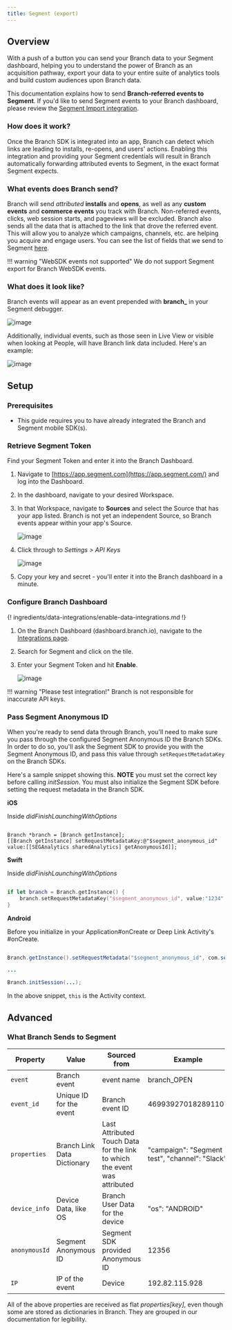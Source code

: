 ```yaml
---
title: Segment (export)
---
```

## Overview

With a push of a button you can send your Branch data to your Segment dashboard, helping you to understand the power of Branch as an acquisition pathway, export your data to your entire suite of analytics tools and build custom audiences upon Branch data.

This documentation explains how to send **Branch-referred events to Segment**. If you'd like to send Segment events to your Branch dashboard, please review the [Segment Import integration](/integrations/segment-import/).

### How does it work?

Once the Branch SDK is integrated into an app, Branch can detect which links are leading to installs, re-opens, and users' actions. Enabling this integration and providing your Segment credentials will result in Branch automatically forwarding attributed events to Segment, in the exact format Segment expects.

### What events does Branch send?

Branch will send *attributed* **installs** and **opens**, as well as any **custom events** and **commerce events** you track with Branch. Non-referred events, clicks, web session starts, and pageviews will be excluded. Branch also sends all the data that is attached to the link that drove the referred event. This will allow you to analyze which campaigns, channels, etc. are helping you acquire and engage users. You can see the list of fields that we send to Segment [here](#what-branch-sends-to-segment).

!!! warning "WebSDK events not supported"
    We do not support Segment export for Branch WebSDK events.

### What does it look like?

Branch events will appear as an event prepended with <notranslate>**branch_**</notranslate> in your Segment debugger.

![image](/_assets/img/pages/integrations/segment/segment-debugger_1.png)

Additionally, individual events, such as those seen in Live View or visible when looking at People, will have Branch link data included. Here's an example:

![image](/_assets/img/pages/integrations/segment/segment-debugger_2.png)

## Setup

### Prerequisites
- This guide requires you to have already integrated the Branch and Segment mobile SDK(s).

### Retrieve Segment Token

Find your Segment Token and enter it into the Branch Dashboard.

1. Navigate to [https://app.segment.com](https://app.segment.com/) and log into the Dashboard.
1. In the dashboard, navigate to your desired Workspace.
1. In that Workspace, navigate to <notranslate>**Sources**</notranslate> and select the Source that has your app listed. Branch is not yet an independent Source, so Branch events appear within your app's Source.

    ![image](/_assets/img/pages/integrations/segment/segment-sources.png)

1. Click through to _Settings > API Keys_

    ![image](/_assets/img/pages/integrations/segment/segment-keys.png)

1. Copy your key and secret - you'll enter it into the Branch dashboard in a minute.


### Configure Branch Dashboard

{! ingredients/data-integrations/enable-data-integrations.md !}

1. On the Branch Dashboard (dashboard.branch.io), navigate to the [Integrations page](https://dashboard.branch.io/integrations).
1. Search for Segment and click on the tile.
1. Enter your Segment Token and hit <notranslate>**Enable**</notranslate>.

    ![image](/_assets/img/pages/integrations/segment/enable-segment.png)

!!! warning "Please test integration!"
    Branch is not responsible for inaccurate API keys.

### Pass Segment Anonymous ID

When you're ready to send data through Branch, you'll need to make sure you pass through the configured Segment Anonymous ID the Branch SDKs. In order to do so, you'll ask the Segment SDK to provide you with the Segment Anonymous ID, and pass this value through `setRequestMetadataKey` on the Branch SDKs.

Here's a sample snippet showing this. **NOTE** you must set the correct key before calling <notranslate>*initSession*</notranslate>. You must also initialize the Segment SDK before setting the request metadata in the Branch SDK.

**iOS**

Inside <notranslate>*didFinishLaunchingWithOptions*</notranslate>

```objc

Branch *branch = [Branch getInstance];
[[Branch getInstance] setRequestMetadataKey:@"$segment_anonymous_id" value:[[SEGAnalytics sharedAnalytics] getAnonymousId]];
```

**Swift**

Inside <notranslate>*didFinishLaunchingWithOptions*</notranslate>

```swift

if let branch = Branch.getInstance() {
    branch.setRequestMetadataKey("$segment_anonymous_id", value:"1234" as NSObject!);
}
```

**Android**

Before you initialize in your Application#onCreate or Deep Link Activity's #onCreate.

```java

Branch.getInstance().setRequestMetadata("$segment_anonymous_id", com.segment.analytics.Analytics.with(this).getAnalyticsContext().traits().anonymousId());

...

Branch.initSession(...);
```

In the above snippet, `this` is the Activity context.


## Advanced

### What Branch Sends to Segment

| Property | Value | Sourced from | Example
| --- | --- | --- | ---
| `event` | Branch event | event name | branch_OPEN
| `event_id` | Unique ID for the event | Branch event ID | 469939270182891107
| `properties` | Branch Link Data Dictionary | Last Attributed Touch Data for the link to which the event was attributed | "campaign": "Segment test", "channel": "Slack"
| `device_info` | Device Data, like OS | Branch User Data for the device | "os": "ANDROID"
| `anonymousId` | Segment Anonymous ID | Segment SDK provided Anonymous ID | 12356
| `IP` | IP of the event | Device | 192.82.115.928

All of the above properties are received as flat <notranslate>_properties[key]_</no>, even though some are stored as dictionaries in Branch. They are grouped in our documentation for legibility.
